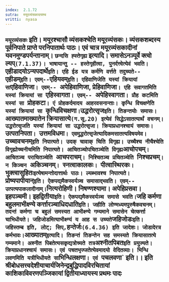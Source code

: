 ```yaml
---
index:  2.1.72
sutra:  मयूरव्यंसकादयश्च
vritti:  nyasa
---
```


`मयूरव्यंसकः` इति। मयूरश्चासौ व्यंसकश्चेति मयूरव्यंसकः। व्यंसकशब्दस्य पूर्वनिपाते प्राप्ते परनिपातार्थः पाठः। एवं चात्र मयूरव्यंसकादीनां यवनमुण्डपर्यन्तानाम्। `छन्दसि ह्स्तेगृह्य` इत्यादि। समासेऽनञ्पूर्वे क्त्वो ल्यप्` (7.1.37)। भाषायान्तु -- हस्तेगृहीत्वा, पुनर्दत्त्वेत्येवं भवति। `एहीडादयोऽन्यपदार्थे` इति। एहि ईड यत्र कर्मणि वर्त्तते तदुच्यते-- `एहीडम्` इति। एवम्-- `एहियवम्` इति। एहिवाणिजेति यस्यां क्रियायां सा `एहिवाणिजा`। एवम्-- `अपेहिवाणिजा, प्रेहिवाणिजा`। एहि सवागतमिति यस्यां क्रियायां सा `एहिस्वागता`। एवम्-- `अपेहिस्वागता`। प्रौह कटमिति यस्यां सा `प्रोहकटा`। एं प्रोहकर्दमादय आहरवसनान्ताः। कृन्धि विचक्षणेति यस्यां क्रियायां सा `कृन्धिविचक्षणा` । `उद्धरोत्सृज` इति। तिङन्तयोः समासः। `आख्यातमाख्यातेन क्रियासात्ये` (ग.सू.20) इत्येवं सिद्धेऽसातत्यार्थं वचनम्। उद्धरोत्सृजति यस्यां क्रियायां सा उद्धरोत्सृजा। क्रियाप्रधानश्चायं समासः। `उत्पतनिपता`। `उत्तमविधमा`। एवमुद्धरोत्सृजेत्यादिकमसातत्यविषयमेव। `उच्चावचनम्` इति निपात्यते। उदक् चावाक् चिति विगृह्य। उच्चैश्च नीचैश्चेति विगृह्योच्चनीचमिति निपात्यते। आचितञ्चोपचितञ्चेति विगृह्य `आचोपचम्`। आचितञ्च पराचितञ्चेति `आचपराचम्`। निश्चितञ्च प्रचितञ्चेति `निश्चप्रचम्`। न किञ्चन `अकिञ्चनम्`। `स्नत्वाकालकः`। `पीत्वास्थिरकः`। `भुक्त्वासुहितः` इत्येषामन्तोदात्तार्थः पाठः। ल्यब्भावश्च निपात्यते। `प्रोष्यपापीयान्` इति। ऐकपद्यमैकस्वर्यञ्च समासाद्भवति। एवम्-- उत्पत्यपाकलादीनाम्। `नित्यरोहिणी। निषण्णश्यामा। अपेहिप्रसवा। इहपञ्चमी। इहद्वितीया` इति। ऐकपद्यमैकस्वर्यञ्च समासे भवति।
`जहि कर्मणा बहुलमाभीक्ष्ण्ये कर्त्तारञ्चाधिदधाति` इति। जहीति लोण्मध्यमपुरुषैकवचनम्। तदन्तं कर्मणा च बहुलं समस्यत आभीक्ष्ण्ये गम्यमाने समासेन चेत्कर्त्ता चाभिधीयते। जहिजोडमित्याभीक्ष्ण्यं य आह स उच्यते `जहिजोडः` इति। जहिस्तम्ब इति, लोट्; सिप्, `हन्तेर्जः` (6.4.36) इति जादेशः। जोडादेरत्र कर्मभावः।
`आख्यातम्` इत्यादि। तिङन्तं तिङन्तेन सह समस्यते क्रियासातत्ये गम्यमाने। अश्नीत पिबतेत्यसकृद्यत्रोच्यते तत्र `अश्नीतपिबत` इति प्रयुज्यते। क्रियाप्रधानश्चायं समासः। एवं पचतभृज्जतेत्येवमादयो वेदितव्याः। भिन्धि लवणमिति यत्रीभिधीयते सा `भिन्धिलक्षणा`। एवं `पचलवणा` इति।।
इति श्रीबोधसत्त्वदेशीयाचार्यजिनेन्द्रबुद्धिपादविरचितायां
काशिकाविवरणपञ्जिकायां
द्वितीयाध्यायस्य
प्रथमः पादः
---------------